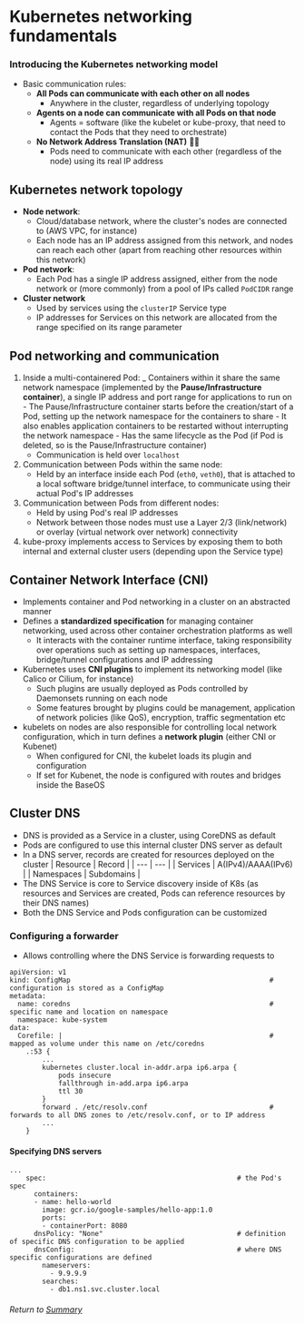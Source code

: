 # Kubernetes networking fundamentals

### Introducing the Kubernetes networking model
- Basic communication rules:
    - **All Pods can communicate with each other on all nodes**
        - Anywhere in the cluster, regardless of underlying topology
    - **Agents on a node can communicate with all Pods on that node**
        - Agents = software (like the kubelet or kube-proxy, that need to contact the Pods that they need to orchestrate)
    - **No Network Address Translation (NAT)** 🚫🛜
        - Pods need to communicate with each other (regardless of the node) using its real IP address

## Kubernetes network topology
- **Node network**:
    - Cloud/database network, where the cluster's nodes are connected to (AWS VPC, for instance)
    - Each node has an IP address assigned from this network, and nodes can reach each other (apart from reaching other resources within this network)
- **Pod network**:
    - Each Pod has a single IP address assigned, either from the node network or (more commonly) from a pool of IPs called `PodCIDR` range
- **Cluster network**
    - Used by services using the `clusterIP` Service type
    - IP addresses for Services on this network are allocated from the range specified on its range parameter

## Pod networking and communication
1. Inside a multi-containered Pod:
    _ Containers within it share the same network namespace (implemented by the **Pause/Infrastructure container**), a single IP address and port range for applications to run on
        - The Pause/Infrastructure container starts before the creation/start of a Pod, setting up the network namespace for the containers to share
            - It also enables application containers to be restarted without interrupting the network namespace
            - Has the same lifecycle as the Pod (if Pod is deleted, so is the Pause/Infrastructure container)
    - Communication is held over `localhost`
2. Communication between Pods within the same node:
    - Held by an interface inside each Pod (`eth0`, `veth0`), that is attached to a local software bridge/tunnel interface, to communicate using their actual Pod's IP addresses
3. Communication between Pods from different nodes:
    - Held by using Pod's real IP addresses
    - Network between those nodes must use a Layer 2/3 (link/network) or overlay (virtual network over network) connectivity
4. kube-proxy implements access to Services by exposing them to both internal and external cluster users (depending upon the Service type)

## Container Network Interface (CNI)
- Implements container and Pod networking in a cluster on an abstracted manner
- Defines a **standardized specification** for managing container networking, used across other container orchestration platforms as well
    - It interacts with the container runtime interface, taking responsibility over operations such as setting up namespaces, interfaces, bridge/tunnel configurations and IP addressing
- Kubernetes uses **CNI plugins** to implement its networking model (like Calico or Cilium, for instance)
    - Such plugins are usually deployed as Pods controlled by Daemonsets running on each node
    - Some features brought by plugins could be management, application of network policies (like QoS), encryption, traffic segmentation etc
- kubelets on nodes are also responsible for controlling local network configuration, which in turn defines a **network plugin** (either CNI or Kubenet)
    - When configured for CNI, the kubelet loads its plugin and configuration
    - If set for Kubenet, the node is configured with routes and bridges inside the BaseOS

## Cluster DNS
- DNS is provided as a Service in a cluster, using CoreDNS as default
- Pods are configured to use this internal cluster DNS server as default
- In a DNS server, records are created for resources deployed on the cluster
| Resource | Record |
| --- | --- |
| Services | A(IPv4)/AAAA(IPv6) |
| Namespaces | Subdomains |
- The DNS Service is core to Service discovery inside of K8s (as resources and Services are created, Pods can reference resources by their DNS names)
- Both the DNS Service and Pods configuration can be customized

### Configuring a forwarder
- Allows controlling where the DNS Service is forwarding requests to
```
apiVersion: v1
kind: ConfigMap                                                 # configuration is stored as a ConfigMap
metadata:
  name: coredns                                                 # specific name and location on namespace
  namespace: kube-system
data:                                                               
  Corefile: |                                                   # mapped as volume under this name on /etc/coredns
    .:53 {
        ...
        kubernetes cluster.local in-addr.arpa ip6.arpa {
            pods insecure
            fallthrough in-add.arpa ip6.arpa
            ttl 30
        }
        forward . /etc/resolv.conf                              # forwards to all DNS zones to /etc/resolv.conf, or to IP address
        ...
    }
```

#### Specifying DNS servers
```
...
    spec:                                               # the Pod's spec
      containers:
      - name: hello-world
        image: gcr.io/google-samples/hello-app:1.0
        ports:
        - containerPort: 8080
      dnsPolicy: "None"                                 # definition of specific DNS configuration to be applied
      dnsConfig:                                        # where DNS specific configurations are defined
        nameservers:
          - 9.9.9.9
        searches:
          - db1.ns1.svc.cluster.local
```

###### Return to [Summary](README.md)